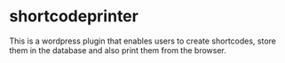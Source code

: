 # shortcodeprinter
This is a wordpress plugin that enables users to create shortcodes, store them in the database and also print them from the browser.
